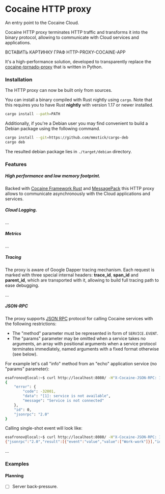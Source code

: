 # Cocaine HTTP proxy

An entry point to the Cocaine Cloud.

Cocaine HTTP proxy terminates HTTP traffic and transforms it into the binary protocol, allowing to communicate with Cloud services and applications.

ВСТАВИТЬ КАРТИНКУ ГРАФ HTTP-PROXY-COCAINE-APP

It's a high-performance solution, developed to transparently replace the [cocaine-tornado-proxy][cocaine-tornado-proxy] that is written in Python. 

### Installation
The HTTP proxy can now be built only from sources.

You can install a binary compiled with Rust nightly using `cargo`. Note that this requires you to have Rust **nightly** with version 1.17 or newer installed.

```bash
cargo install --path=PATH
```

Additionally, if you're a Debian user you may find convenient to build a Debian package using the following command.

```bash
cargo install --git=https://github.com/mmstick/cargo-deb
cargo deb
```

The resulted debian package lies in `./target/debian` directory.

### Features

##### High performance and low memory footprint.
Backed with [Cocaine Framework Rust][cocaine-framework-rust] and [MessagePack][rmp] this HTTP proxy allows to communicate asynchronously with the Cloud applications and services.
    
##### Cloud Logging.
...

##### Metrics
...

##### Tracing
The proxy is aware of Google Dapper tracing mechanism. Each request is marked with three special internal headers: **trace_id**, **span_id** and **parent_id**, which are transported with it, allowing to build full tracing path to ease debugging.
  
...
  
##### JSON-RPC
The proxy supports [JSON RPC][jsonrpc] protocol for calling Cocaine services with the following restrictions: 

- The "method" parameter must be represented in form of `SERVICE.EVENT`.
- The "params" parameter may be omitted when a service takes no arguments, an array with positional arguments when a service protocol terminates immediately, named arguments with a fixed format otherwise (see below).

For example let's call "info" method from an "echo" application service (no "params" parameter):

```bash
esafronov@local:~$ curl http://localhost:8080/ -H"X-Cocaine-JSON-RPC: 1" -d '{"jsonrpc": "2.0", "method": "echo.info", "id": 0}' | python -m json.tool
{
    "error": {
        "code": -32001,
        "data": "[1]: service is not available",
        "message": "Service is not connected"
    },
    "id": 0,
    "jsonrpc": "2.0"
}
```

Calling single-shot event will look like:

```bash
esafronov@local:~$ curl http://localhost:8080/ -H"X-Cocaine-JSON-RPC: 1" -d '{"jsonrpc": "2.0", "method": "storage.read", "params": ["collection", "key"], "id": 0}'
{"jsonrpc":"2.0","result":[{"event":"value","value":["Work-work"]}],"id":0}
```

...

### Examples

#### Planning
- [ ] Server back-pressure.

[rmp]: https://github.com/3Hren/msgpack-rust
[cocaine-framework-rust]: https://github.com/3Hren/cocaine-framework-rust
[jsonrpc]: http://www.jsonrpc.org/specification
[cocaine-tornado-proxy]: https://github.com/cocaine/cocaine-tools/tree/master/cocaine/proxy
